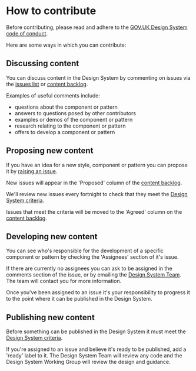 # How to contribute

Before contributing, please read and adhere to the [GOV.UK Design System code of conduct](CODE_OF_CONDUCT.md).

Here are some ways in which you can contribute:

## Discussing content

You can discuss content in the Design System by commenting on issues via the [issues list](https://github.com/alphagov/govuk-design-system-backlog/issues) or [content backlog](https://github.com/alphagov/govuk-design-system-backlog/projects/3).

Examples of useful comments include:

- questions about the component or pattern
- answers to questions posed by other contributors
- examples or demos of the component or pattern
- research relating to the component or pattern
- offers to develop a component or pattern


## Proposing new content

If you have an idea for a new style, component or pattern you can propose it by [raising an issue](https://github.com/alphagov/govuk-design-system-backlog/issues/new).

New issues will appear in the 'Proposed' column of the [content backlog](https://github.com/alphagov/govuk-design-system-backlog/projects/3).

We'll review new issues every fortnight to check that they meet the [Design System criteria](CRITERIA.md).

Issues that meet the criteria will be moved to the 'Agreed' column on the [content backlog](https://github.com/alphagov/govuk-design-system-backlog/projects/3).


## Developing new content

You can see who's responsible for the development of a specific component or pattern by checking the 'Assignees' section of it's issue.

If there are currently no assignees you can ask to be assigned in the comments section of the issue, or by emailing the [Design System Team](govuk-design-system-support@digital.cabinet-office.gov.uk). The team will contact you for more information.

Once you've been assigned to an issue it's your responsibility to progress it to the point where it can be published in the Design System.


## Publishing new content

Before something can be published in the Design System it must meet the [Design System criteria](CRITERIA.md).

If you're assigned to an issue and believe it's ready to be published, add a 'ready' label to it. The Design System Team will review any code and the Design System Working Group will review the design and guidance.


